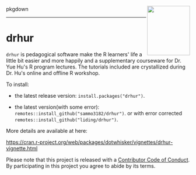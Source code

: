 pkgdown <img src="https://user-images.githubusercontent.com/58319029/109610431-b5fc7080-7b67-11eb-9bfb-988bd1759c50.png" width = "116.9" height = "135" align="right" />

------------------------------------------------------------------------
drhur
=========

`drhur` is pedagogical software make the R learners' life a little bit easier and more happily and a supplementary courseware for Dr. Yue Hu's R program lectures. 
The tutorials included are crystallized during Dr. Hu's online and offline R workshop. 

To install:

* the latest release version: `install.packages("drhur")`.
+ the latest version(with some error): `remotes::install_github("sammo3182/drhur")`.
or with error corrected
`remotes::install_github("liding/drhur")`.

More details are available at here:

https://cran.r-project.org/web/packages/dotwhisker/vignettes/drhur-vignette.html


Please note that this project is released with a [Contributor Code of Conduct](https://github.com/sammo3182/drhur/blob/master//CONDUCT.md). By participating in this project you agree to abide by its terms.
